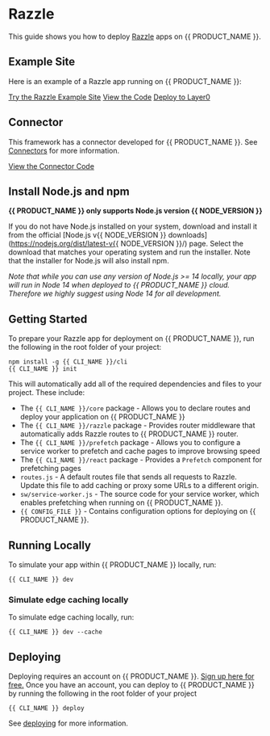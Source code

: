 # Razzle

This guide shows you how to deploy [Razzle](https://razzlejs.org/) apps on {{ PRODUCT_NAME }}.

## Example Site

Here is an example of a Razzle app running on {{ PRODUCT_NAME }}:

[Try the Razzle Example Site](https://layer0-docs-layer0-razzle-example-default.moovweb-edge.io?button)
[View the Code](https://github.com/layer0-docs/layer0-examples/tree/main/layer0-razzle-example?button)
[Deploy to Layer0](https://app.layer0.co/deploy?repo=https%3A%2F%2Fgithub.com%2Flayer0-docs%2Flayer0-razzle-example)

## Connector

This framework has a connector developed for {{ PRODUCT_NAME }}. See [Connectors](connectors) for more information.

[View the Connector Code](https://github.com/layer0-docs/layer0-connectors/tree/main/layer0-razzle-connector?button)

## Install Node.js and npm

**{{ PRODUCT_NAME }} only supports Node.js version {{ NODE_VERSION }}**

If you do not have Node.js installed on your system, download and install it from the official [Node.js v{{ NODE_VERSION }} downloads](https://nodejs.org/dist/latest-v{{ NODE_VERSION }}/) page. Select the download that matches your operating system and run the installer. Note that the installer for Node.js will also install npm.

_Note that while you can use any version of Node.js >= 14 locally, your app will run in Node 14 when deployed to {{ PRODUCT_NAME }} cloud. Therefore we highly suggest using Node 14 for all development._

## Getting Started

To prepare your Razzle app for deployment on {{ PRODUCT_NAME }}, run the following in the root folder of your project:

```
npm install -g {{ CLI_NAME }}/cli
{{ CLI_NAME }} init
```

This will automatically add all of the required dependencies and files to your project. These include:

- The `{{ CLI_NAME }}/core` package - Allows you to declare routes and deploy your application on {{ PRODUCT_NAME }}
- The `{{ CLI_NAME }}/razzle` package - Provides router middleware that automatically adds Razzle routes to {{ PRODUCT_NAME }} router.
- The `{{ CLI_NAME }}/prefetch` package - Allows you to configure a service worker to prefetch and cache pages to improve browsing speed
- The `{{ CLI_NAME }}/react` package - Provides a `Prefetch` component for prefetching pages
- `routes.js` - A default routes file that sends all requests to Razzle. Update this file to add caching or proxy some URLs to a different origin.
- `sw/service-worker.js` - The source code for your service worker, which enables prefetching when running on {{ PRODUCT_NAME }}.
- `{{ CONFIG_FILE }}` - Contains configuration options for deploying on {{ PRODUCT_NAME }}.

## Running Locally

To simulate your app within {{ PRODUCT_NAME }} locally, run:

```
{{ CLI_NAME }} dev
```

### Simulate edge caching locally

To simulate edge caching locally, run:

```
{{ CLI_NAME }} dev --cache
```

## Deploying

Deploying requires an account on {{ PRODUCT_NAME }}. [Sign up here for free.](https://app.layer0.co/signup) Once you have an account, you can deploy to {{ PRODUCT_NAME }} by running the following in the root folder of your project

```
{{ CLI_NAME }} deploy
```

See [deploying](deploying) for more information.
